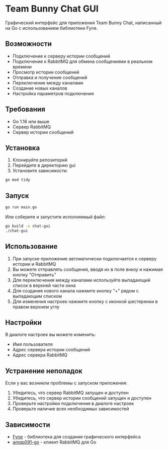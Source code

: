 # Team Bunny Chat GUI

Графический интерфейс для приложения Team Bunny Chat, написанный на Go с использованием библиотеки Fyne.

## Возможности

- Подключение к серверу истории сообщений
- Подключение к RabbitMQ для обмена сообщениями в реальном времени
- Просмотр истории сообщений
- Отправка и получение сообщений
- Переключение между каналами
- Создание новых каналов
- Настройка параметров подключения

## Требования

- Go 1.16 или выше
- Сервер RabbitMQ
- Сервер истории сообщений

## Установка

1. Клонируйте репозиторий
2. Перейдите в директорию gui
3. Установите зависимости:

```bash
go mod tidy
```

## Запуск

```bash
go run main.go
```

Или соберите и запустите исполняемый файл:

```bash
go build -o chat-gui
./chat-gui
```

## Использование

1. При запуске приложение автоматически подключается к серверу истории и RabbitMQ
2. Вы можете отправлять сообщения, вводя их в поле внизу и нажимая кнопку "Отправить"
3. Для переключения между каналами используйте выпадающий список в верхней части окна
4. Для создания нового канала нажмите кнопку "+" рядом с выпадающим списком
5. Для изменения настроек нажмите кнопку с иконкой шестеренки в правом верхнем углу

## Настройки

В диалоге настроек вы можете изменить:

- Имя пользователя
- Адрес сервера истории сообщений
- Адрес сервера RabbitMQ

## Устранение неполадок

Если у вас возникли проблемы с запуском приложения:

1. Убедитесь, что сервер RabbitMQ запущен и доступен
2. Убедитесь, что сервер истории сообщений запущен и доступен
3. Проверьте настройки подключения в диалоге настроек
4. Проверьте наличие всех необходимых зависимостей

## Зависимости

- [Fyne](https://fyne.io/) - библиотека для создания графического интерфейса
- [amqp091-go](https://github.com/rabbitmq/amqp091-go) - клиент RabbitMQ для Go